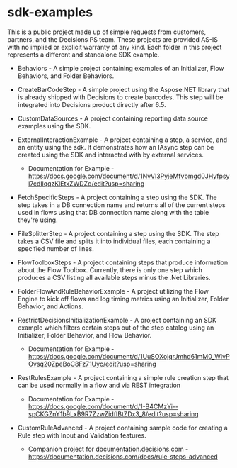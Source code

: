 # sdk-examples
This is a public project made up of simple requests from customers, partners, and the Decisions PS team.  These projects are provided AS-IS with no implied or explicit warranty of any kind.  Each folder in this project represents a different and standalone SDK example.

- Behaviors - A simple project containing examples of an Initializer, Flow Behaviors, and Folder Behaviors.

- CreateBarCodeStep - A simple project using the Aspose.NET library that is already shipped with Decisions to create barcodes.  This step will be integrated into Decisions product directly after 6.5.

- CustomDataSources - A project containing reporting data source examples using the SDK.

- ExternalInteractionExample - A project containing a step, a service, and an entity using the sdk. It demonstrates how an IAsync step can be created using the SDK and interacted with by external services.
	- Documentation for Example - https://docs.google.com/document/d/1NvVl3PyjeMfvbmgd0JHyfpsyl7cdIlqqzKlEtxZWDZo/edit?usp=sharing 
	
- FetchSpecificSteps - A project containing a step using the SDK. The step takes in a DB connection name and returns all of the current steps used in flows using that DB connection name along with the table they're using.
	
- FileSplitterStep - A project containing a step using the SDK. The step takes a CSV file and splits it into individual files, each containing a specified number of lines.

- FlowToolboxSteps - A project containing steps that produce information about the Flow Toolbox. Currently, there is only one step which produces a CSV listing all available steps minus the .Net Libraries.
	
- FolderFlowAndRuleBehaviorExample - A project utilizing the Flow Engine to kick off flows and log timing metrics using an Initializer, Folder Behavior, and Actions.

- RestrictDecisionsInitializationExample - A project containing an SDK example which filters certain steps out of the step catalog using an Initializer, Folder Behavior, and Flow Behavior.
	- Documentation for Example - https://docs.google.com/document/d/1UuSOXojqrJmhd61mM0_WlvPOvsq20ZpeBoC8Fz71Uyc/edit?usp=sharing

- RestRulesExample - A project containing a simple rule creation step that can be used normally in a flow and via REST integration
    - Documentation for Example - https://docs.google.com/document/d/1-B4CMzYi--spCKGZnY1b9LxB9R7ZzwZidfIBtZDx3_8/edit?usp=sharing

- CustomRuleAdvanced - A project containing sample code for creating a Rule step with Input and Validation features.
	- Companion project for documentation.decisions.com - https://documentation.decisions.com/docs/rule-steps-advanced

